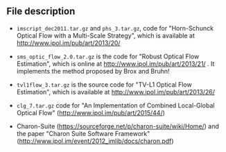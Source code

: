 ## File description
 - `imscript_dec2011.tar.gz` and `phs_3.tar.gz`,
code for "Horn-Schunck Optical Flow with a Multi-Scale Strategy",
which is available at http://www.ipol.im/pub/art/2013/20/

 - `sms_optic_flow_2.0.tar.gz` is the code
for "Robust Optical Flow Estimation", which is
online at http://www.ipol.im/pub/art/2013/21/ .
It implements the method proposed by Brox and Bruhn!

 - `tvl1flow_3.tar.gz` is the source code for
"TV-L1 Optical Flow Estimation", which is
available at http://www.ipol.im/pub/art/2013/26/

 - `clg_7.tar.gz` code for
"An Implementation of Combined Local-Global Optical Flow"
(http://www.ipol.im/pub/art/2015/44/)

 - Charon-Suite (https://sourceforge.net/p/charon-suite/wiki/Home/)
and the paper "Charon Suite Software Framework"
(http://www.ipol.im/event/2012_imlib/docs/charon.pdf)
